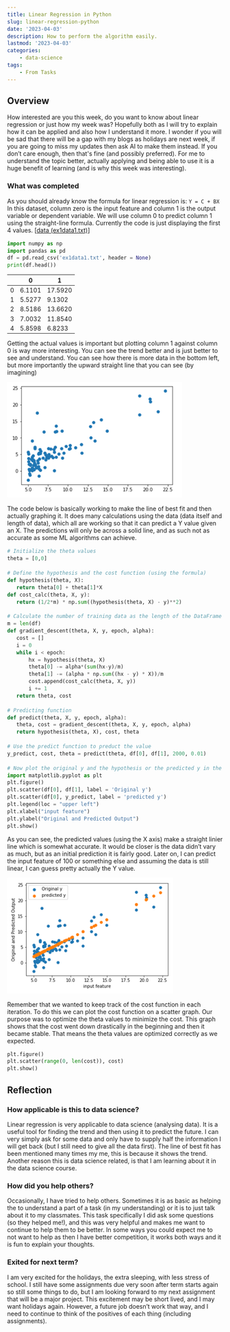 ```yaml
---
title: Linear Regression in Python
slug: linear-regression-python
date: '2023-04-03'
description: How to perform the algorithm easily.
lastmod: '2023-04-03'
categories:
    - data-science
tags:
    - From Tasks
---
```


## Overview

How interested are you this week, do you want to know about linear regression or just how my week was? Hopefully both as I will try to explain how it can be applied and also how I understand it more. I wonder if you will be sad that there will be a gap with my blogs as holidays are next week, if you are going to miss my updates then ask AI to make them instead. If you don’t care enough, then that's fine (and possibly preferred). For me to understand the topic better, actually applying and being able to use it is a huge benefit of learning (and is why this week was interesting).

### What was completed

As you should already know the formula for linear regression is: `Y = C + BX` In this dataset, column zero is the input feature and column 1 is the output variable or dependent variable. We will use column 0 to predict column 1 using the straight-line formula. Currently the code is just displaying the first 4 values. [[data (ex1data1.txt)](./ex1data1.txt)]

```python
import numpy as np
import pandas as pd
df = pd.read_csv('ex1data1.txt', header = None)
print(df.head())
```

|  | 0 | 1 |
| --- | --- | --- |
| 0 | 6.1101 | 17.5920 |
| 1 | 5.5277 | 9.1302 |
| 2 | 8.5186 | 13.6620 |
| 3 | 7.0032 | 11.8540 |
| 4 | 5.8598 | 6.8233 |

Getting the actual values is important but plotting column 1 against column 0 is way more interesting. You can see the trend better and is just better to see and understand. You can see how there is more data in the bottom left, but more importantly the upward straight line that you can see (by imagining)

![graph](./graph1.png)

The code below is basically working to make the line of best fit and then actually graphing it. It does many calculations using the data (data itself and length of data), which all are working so that it can predict a Y value given an X. The predictions will only be across a solid line, and as such not as accurate as some ML algorithms can achieve.

```python
# Initialize the theta values
theta = [0,0]

# Define the hypothesis and the cost function (using the formula)
def hypothesis(theta, X):
   return theta[0] + theta[1]*X
def cost_calc(theta, X, y):
   return (1/2*m) * np.sum((hypothesis(theta, X) - y)**2)

# Calculate the number of training data as the length of the DataFrame and define the function for gradient descent
m = len(df)
def gradient_descent(theta, X, y, epoch, alpha):
   cost = []
   i = 0
   while i < epoch:
       hx = hypothesis(theta, X)
       theta[0] -= alpha*(sum(hx-y)/m)
       theta[1] -= (alpha * np.sum((hx - y) * X))/m
       cost.append(cost_calc(theta, X, y))
       i += 1
   return theta, cost

# Predicting function
def predict(theta, X, y, epoch, alpha):
   theta, cost = gradient_descent(theta, X, y, epoch, alpha)
   return hypothesis(theta, X), cost, theta

# Use the predict function to preduct the value
y_predict, cost, theta = predict(theta, df[0], df[1], 2000, 0.01)

# Now plot the original y and the hypothesis or the predicted y in the same graph.
import matplotlib.pyplot as plt
plt.figure()
plt.scatter(df[0], df[1], label = 'Original y')
plt.scatter(df[0], y_predict, label = 'predicted y')
plt.legend(loc = "upper left")
plt.xlabel("input feature")
plt.ylabel("Original and Predicted Output")
plt.show()
```

As you can see, the predicted values (using the X axis) make a straight linier line which is somewhat accurate. It would be closer is the data didn’t vary as much, but as an initial prediction it is fairly good. Later on, I can predict the input feature of 100 or something else and assuming the data is still linear, I can guess pretty actually the Y value.

![graph](./graph2.png)

Remember that we wanted to keep track of the cost function in each iteration. To do this we can plot the cost function on a scatter graph. Our purpose was to optimize the theta values to minimize the cost. This graph shows that the cost went down drastically in the beginning and then it became stable. That means the theta values are optimized correctly as we expected.

```python
plt.figure()
plt.scatter(range(0, len(cost)), cost)
plt.show()
```

## Reflection

### How applicable is this to data science?

Linear regression is very applicable to data science (analysing data). It is a useful tool for finding the trend and then using it to predict the future. I can very simply ask for some data and only have to supply half the information I will get back (but I still need to give all the data first). The line of best fit has been mentioned many times my me, this is because it shows the trend. Another reason this is data science related, is that I am learning about it in the data science course.

### How did you help others?

Occasionally, I have tried to help others. Sometimes it is as basic as helping the to understand a part of a task (in my understanding) or it is to just talk about it to my classmates. This task specifically I did ask some questions (so they helped me!), and this was very helpful and makes me want to continue to help them to be better. In some ways you could expect me to not want to help as then I have better competition, it works both ways and it is fun to explain your thoughts.

### Exited for next term?

I am very excited for the holidays, the extra sleeping, with less stress of school. I still have some assignments due very soon after term starts again so still some things to do, but I am looking forward to my next assignment that will be a major project. This excitement may be short lived, and I may want holidays again. However, a future job doesn’t work that way, and I need to continue to think of the positives of each thing (including assignments).
